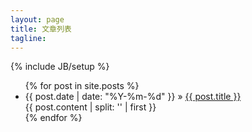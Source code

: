 ```yaml
---
layout: page
title: 文章列表
tagline:
---
```

{% include JB/setup %}

<ul class="posts">
  {% for post in site.posts %}
    <li>
        <span class="post-date">{{ post.date | date: "%Y-%m-%d" }}</span> 
        &raquo; 
        <a href="{{ BASE_PATH }}{{ post.url }}">{{ post.title }}</a>
        <div class="post-excerpt">
            {{ post.content | split: '<!-- more -->' | first }}
            <!-- <a href="{{ BASE_PATH }}{{ post.url }}">阅读全文...</a> -->
        </div>
    </li>
  {% endfor %}
</ul>
